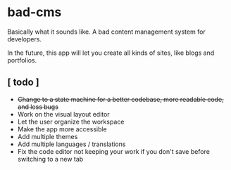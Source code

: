 # bad-cms

Basically what it sounds like. A bad content management system for developers.  
  
In the future, this app will let you create all kinds of sites, like blogs and portfolios.

## [ todo ]
- ~~Change to a state machine for a better codebase, more readable code, and less bugs~~
- Work on the visual layout editor
- Let the user organize the workspace
- Make the app more accessible
- Add multiple themes
- Add multiple languages / translations
- Fix the code editor not keeping your work if you don't save before switching to a new tab